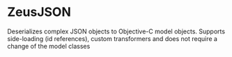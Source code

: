 ZeusJSON
========

Deserializes complex JSON objects to Objective-C model objects. Supports side-loading (id references), custom transformers and does not require a change of the model classes
